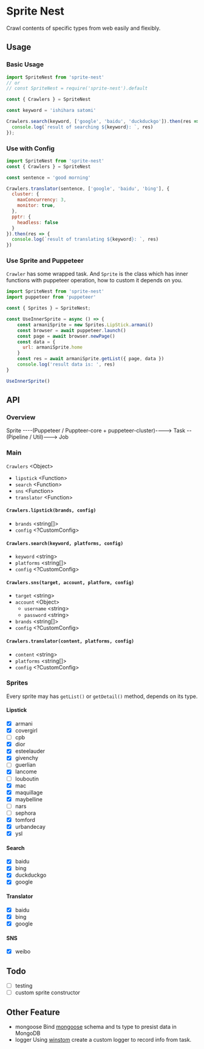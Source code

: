 #  Sprite Nest

Crawl contents of specific types from web easily and flexibly.

## Usage

### Basic Usage

```js
import SpriteNest from 'sprite-nest'
// or
// const SpriteNest = require('sprite-nest').default

const { Crawlers } = SpriteNest

const keyword = 'ishihara satomi'

Crawlers.search(keyword, ['google', 'baidu', 'duckduckgo']).then(res => {
  console.log(`result of searching ${keyword}: `, res)
});
```

### Use with Config

```js
import SpriteNest from 'sprite-nest'
const { Crawlers } = SpriteNest

const sentence = 'good morning'

Crawlers.translator(sentence, ['google', 'baidu', 'bing'], {
  cluster: {
    maxConcurrency: 3,
    monitor: true,
  },
  pptr: {
    headless: false
  }
}).then(res => {
  console.log(`result of translating ${keyword}: `, res)
})
```

### Use Sprite and Puppeteer

`Crawler` has some wrapped task. And `Sprite` is the class which has inner functions with puppeteer operation, how to custom it depends on you.

```js
import SpriteNest from 'sprite-nest'
import puppeteer from 'puppeteer'

const { Sprites } = SpriteNest;

const UseInnerSprite = async () => {
    const armaniSprite = new Sprites.LipStick.armani()
    const browser = await puppeteer.launch()
    const page = await browser.newPage()
    const data = {
      url: armaniSprite.home
    }
    const res = await armaniSprite.getList({ page, data })
    console.log('result data is: ', res)
}

UseInnerSprite()
```

## API

### Overview

Sprite ----(Puppeteer / Puppteer-core + puppeteer-cluster)----> Task --(Pipeline / Util)---> Job

### Main 

`Crawlers` \<Object\>
  * `lipstick` \<Function\>
  * `search` \<Function\>
  * `sns` \<Function\>
  * `translator` \<Function\>

#### `Crawlers.lipstick(brands, config)`

* `brands` <string[]>
* `config` <?CustomConfig>

#### `Crawlers.search(keyword, platforms, config)`

* `keyword` \<string\>
* `platforms` <string[]>
* `config` <?CustomConfig>

#### `Crawlers.sns(target, account, platform, config)`

* `target` \<string\>
* `account` \<Object\>
  * `username` \<string\>
  * `password` \<string\>
* `brands` <string[]>
* `config` <?CustomConfig>

#### `Crawlers.translator(content, platforms, config)`

* `content` \<string\>
* `platforms` <string[]>
* `config` <?CustomConfig>

### Sprites

Every sprite may has `getList()` or `getDetail()` method, depends on its type.

#### Lipstick

- [x] armani
- [x] covergirl
- [ ] cpb
- [x] dior
- [x] esteelauder
- [x] givenchy
- [ ] guerlian
- [x] lancome
- [ ] louboutin
- [x] mac
- [x] maquillage
- [x] maybelline
- [ ] nars
- [ ] sephora
- [x] tomford
- [x] urbandecay
- [x] ysl

#### Search

- [x] baidu
- [x] bing
- [x] duckduckgo
- [x] google

#### Translator

- [x] baidu
- [x] bing
- [x] google

#### SNS

- [x] weibo 

## Todo

- [ ] testing
- [ ] custom sprite constructor

## Other Feature

* mongoose
  Bind [mongoose](https://github.com/Automattic/mongoose) schema and ts type to presist data in MongoDB
* logger
  Using [winstom](https://github.com/winstonjs/winston) create a custom logger to record info from task.
